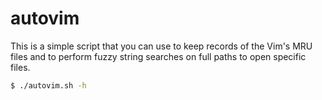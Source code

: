 autovim
=======

This is a simple script that you can use to keep records of the Vim's MRU files
and to perform fuzzy string searches on full paths to open specific files.

```bash
$ ./autovim.sh -h
```
